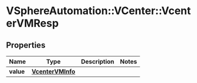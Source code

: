 # VSphereAutomation::VCenter::VcenterVMResp

## Properties
Name | Type | Description | Notes
------------ | ------------- | ------------- | -------------
**value** | [**VcenterVMInfo**](VcenterVMInfo.md) |  | 


